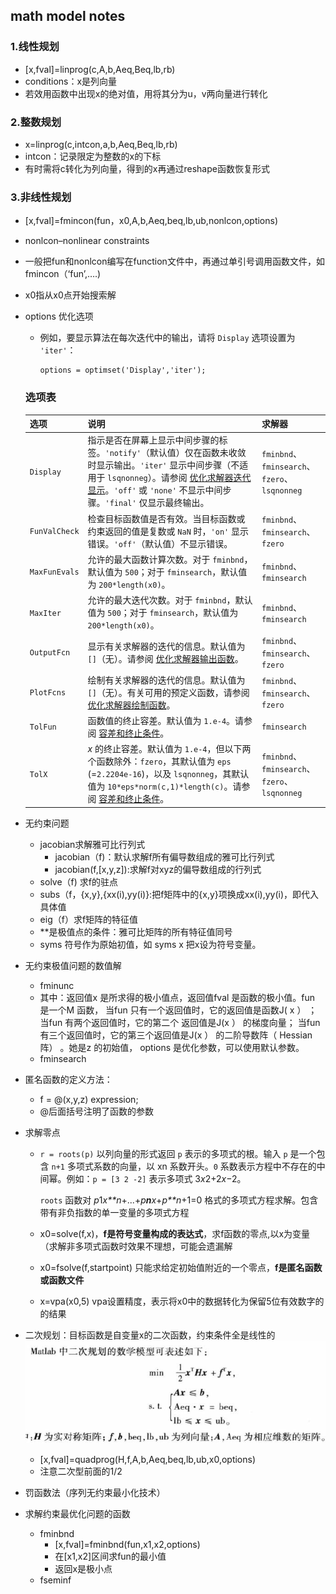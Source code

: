 ## math model notes

### 1.线性规划

- [x,fval]=linprog(c,A,b,Aeq,Beq,lb,rb)
- conditions：x是列向量
- 若效用函数中出现x的绝对值，用将其分为u，v两向量进行转化

### 2.整数规划

- x=linprog(c,intcon,a,b,Aeq,Beq,lb,rb)
- intcon：记录限定为整数的x的下标
- 有时需将c转化为列向量，得到的x再通过reshape函数恢复形式

### 3.非线性规划

- [x,fval]=fmincon(fun，x0,A,b,Aeq,beq,lb,ub,nonlcon,options)

- nonlcon–nonlinear constraints

- 一般把fun和nonlcon编写在function文件中，再通过单引号调用函数文件，如 fmincon（‘fun’,….)

- x0指从x0点开始搜索解

- options 优化选项

  - 例如，要显示算法在每次迭代中的输出，请将 `Display` 选项设置为 `'iter'`：

    ```
    options = optimset('Display','iter');
    ```

  ### 选项表

  | 选项          | 说明                                                         | 求解器                                        |
  | :------------ | :----------------------------------------------------------- | :-------------------------------------------- |
  | `Display`     | 指示是否在屏幕上显示中间步骤的标签。`'notify'`（默认值）仅在函数未收敛时显示输出。`'iter'` 显示中间步骤（不适用于 `lsqnonneg`）。请参阅 [优化求解器迭代显示](https://ww2.mathworks.cn/help/matlab/math/iterative-display.html)。`'off'` 或 `'none'` 不显示中间步骤。`'final'` 仅显示最终输出。 | `fminbnd`、`fminsearch`、`fzero`、`lsqnonneg` |
  | `FunValCheck` | 检查目标函数值是否有效。当目标函数或约束返回的值是复数或 `NaN` 时，`'on'` 显示错误。`'off'`（默认值）不显示错误。 | `fminbnd`、`fminsearch`、`fzero`              |
  | `MaxFunEvals` | 允许的最大函数计算次数。对于 `fminbnd`，默认值为 `500`；对于 `fminsearch`，默认值为 `200*length(x0)`。 | `fminbnd`、`fminsearch`                       |
  | `MaxIter`     | 允许的最大迭代次数。对于 `fminbnd`，默认值为 `500`；对于 `fminsearch`，默认值为 `200*length(x0)`。 | `fminbnd`、`fminsearch`                       |
  | `OutputFcn`   | 显示有关求解器的迭代的信息。默认值为 `[]`（无）。请参阅 [优化求解器输出函数](https://ww2.mathworks.cn/help/matlab/math/output-functions.html)。 | `fminbnd`、`fminsearch`、`fzero`              |
  | `PlotFcns`    | 绘制有关求解器的迭代的信息。默认值为 `[]`（无）。有关可用的预定义函数，请参阅[优化求解器绘制函数](https://ww2.mathworks.cn/help/matlab/math/plot-functions.html)。 | `fminbnd`、`fminsearch`、`fzero`              |
  | `TolFun`      | 函数值的终止容差。默认值为 `1.e-4`。请参阅 [容差和终止条件](https://ww2.mathworks.cn/help/matlab/math/setting-options.html#bt00l89-1)。 | `fminsearch`                                  |
  | `TolX`        | *x* 的终止容差。默认值为 `1.e-4`，但以下两个函数除外：`fzero`，其默认值为 `eps` (=`2.2204e-16`)，以及 `lsqnonneg`，其默认值为 `10*eps*norm(c,1)*length(c)`。请参阅 [容差和终止条件](https://ww2.mathworks.cn/help/matlab/math/setting-options.html#bt00l89-1)。 | `fminbnd`、`fminsearch`、`fzero`、`lsqnonneg` |

- 无约束问题

  - jacobian求解雅可比行列式
    - jacobian（f)：默认求解f所有偏导数组成的雅可比行列式
    - jacobian(f,[x,y,z]):求解f对xyz的偏导数组成的行列式
  - solve（f) 求f的驻点
  - subs（f，{x,y},{xx(i),yy(i)}:把f矩阵中的{x,y}项换成xx(i),yy(i)，即代入具体值
  - eig（f）求f矩阵的特征值
  - **是极值点的条件：雅可比矩阵的所有特征值同号
  - syms 符号作为原始初值，如 syms x 把x设为符号变量。

- 无约束极值问题的数值解

  - fminunc
  - 其中：返回值x 是所求得的极小值点，返回值fval 是函数的极小值。fun 是一个M 函数，
    当fun 只有一个返回值时，它的返回值是函数J( x ） ；当fun 有两个返回值时，它的第二个
    返回值是J(x ） 的梯度向量； 当fun 有三个返回值时，它的第三个返回值是J(x ） 的二阶导数阵（ Hessian 阵） 。她是z 的初始值， options 是优化参数，可以使用默认参数。
  - fminsearch

- 匿名函数的定义方法：

  - f = @(x,y,z) expression;
  - @后面括号注明了函数的参数

- 求解零点

  - `r = roots(p)` 以列向量的形式返回 `p` 表示的多项式的根。输入 `p` 是一个包含 `n+1` 多项式系数的向量，以 xn 系数开头。`0` 系数表示方程中不存在的中间幂。例如：`p = [3 2 -2]` 表示多项式 3*x*2+2*x*−2。

    `roots` 函数对 *p*1*x**n*+...+*p**n**x*+*p**n*+1=0 格式的多项式方程求解。包含带有非负指数的单一变量的多项式方程

  - x0=solve(f,x)，**f是符号变量构成的表达式**，求f函数的零点,以x为变量（求解非多项式函数时效果不理想，可能会遗漏解
  - x0=fsolve(f,startpoint) 只能求给定初始值附近的一个零点，**f是匿名函数或函数文件**
  - x=vpa(x0,5) vpa设置精度，表示将x0中的数据转化为保留5位有效数字的的结果

- 二次规划：目标函数是自变量x的二次函数，约束条件全是线性的![image](https://raw.githubusercontent.com/Mimasss2/Mathematical_Model_Rep/main/images/image1.png)

  - [x,fval]=quadprog(H,f,A,b,Aeq,beq,lb,ub,x0,options)
  - 注意二次型前面的1/2

- 罚函数法（序列无约束最小化技术）

- 求解约束最优化问题的函数

  - fminbnd
    - [x,fval]=fminbnd(fun,x1,x2,options)
    - 在[x1,x2]区间求fun的最小值
    - 返回x是极小点
  - fseminf

